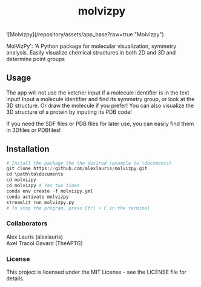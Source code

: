 <h1 align="center">
molvizpy
</h1>

<br>
![Molvizpy](/repository/assets/app_base?raw=true "Molvizpy")




MolVizPy': 'A Python package for molecular visualization, symmetry analysis. Easily visualize chemical structures in both 2D and 3D and determine point groups

## Usage
The app will not use the ketcher input if a molecule identifier is in the text input! 
Input a molecule identifier and find its symmetry group, or look at the 3D structure. Or draw the molecule if you prefer! 
You can also visualize the 3D structure of a protein by inputing its PDB code!

If you need the SDF files or PDB files for later use, you can easily find them in 3Dfiles or PDBfiles!

## Installation
```python
# Install the package the the desired (example to \documents)
git clone https://github.com/alexlauris/molvizpy.git
cd \path\to\documents
cd molvizpy
cd molvizpy # Yes two times
conda env create -f molvizpy.yml
conda activate molvizpy
streamlit run molvizpy.py
# To stop the program, press Ctrl + C in the terminal
```

### Collaborators
Alex Lauris (alexlauris) <br>
Axel Tracol Gavard (TheAPTG)

### License
This project is licensed under the MIT License - see the LICENSE file for details.



